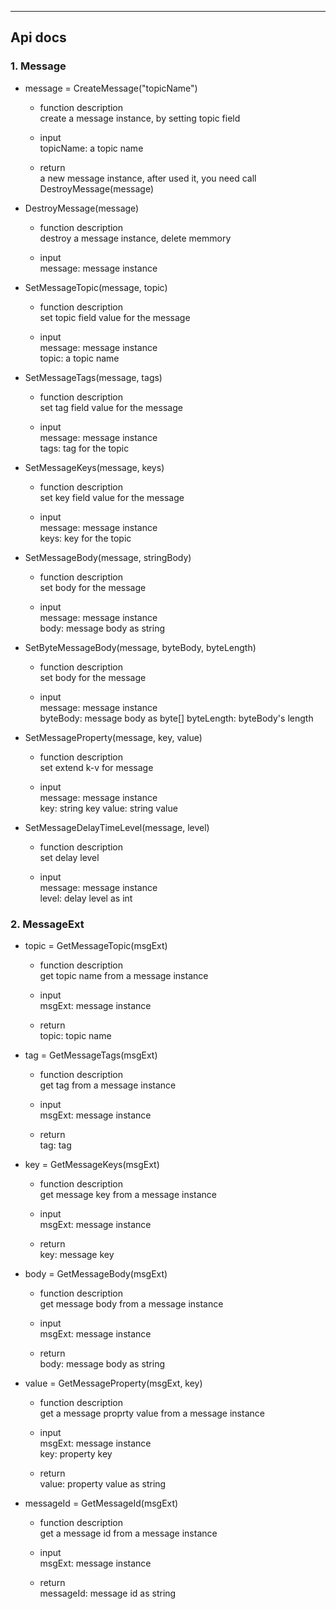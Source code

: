----------
## Api docs

### 1. Message
* message = CreateMessage("topicName") <br />
  - function description<br />
    create a message instance, by setting topic field<br />

  - input <br />
    topicName: a topic name<br />

  - return<br />
    a new message instance, after used it, you need call DestroyMessage(message)<br />

* DestroyMessage(message) <br />
  - function description<br />
    destroy a message instance, delete memmory<br />

  - input <br />
    message: message instance<br />

* SetMessageTopic(message, topic) <br />
  - function description<br />
    set topic field value for the message<br />

  - input <br />
    message: message instance<br />
    topic: a topic name

* SetMessageTags(message, tags) <br />
  - function description<br />
    set tag field value for the message<br />

  - input <br />
    message: message instance<br />
    tags: tag for the topic

* SetMessageKeys(message, keys) <br />
  - function description<br />
    set key field value for the message<br />

  - input <br />
    message: message instance<br />
    keys: key for the topic

* SetMessageBody(message, stringBody) <br />
  - function description<br />
    set body for the message<br />

  - input <br />
    message: message instance<br />
    body: message body as string

* SetByteMessageBody(message, byteBody, byteLength) <br />
  - function description<br />
    set body for the message<br />

  - input <br />
    message: message instance<br />
    byteBody: message body as byte[]
    byteLength: byteBody's length

* SetMessageProperty(message, key, value) <br />
  - function description<br />
    set extend k-v for message<br />

  - input <br />
    message: message instance<br />
    key: string key
    value: string value

* SetMessageDelayTimeLevel(message, level) <br />
  - function description<br />
    set delay level<br />

  - input <br />
    message: message instance<br />
    level: delay level as int


### 2. MessageExt
* topic = GetMessageTopic(msgExt) <br />
  - function description<br />
    get topic name from a message instance<br />

  - input <br />
    msgExt: message instance<br />
  - return<br />
    topic: topic name

* tag = GetMessageTags(msgExt) <br />
  - function description<br />
    get tag from a message instance<br />

  - input <br />
    msgExt: message instance<br />
  - return<br />
    tag: tag

* key = GetMessageKeys(msgExt) <br />
  - function description<br />
    get message key from a message instance<br />

  - input <br />
    msgExt: message instance<br />
  - return<br />
    key: message key

* body = GetMessageBody(msgExt) <br />
  - function description<br />
    get message body from a message instance<br />

  - input <br />
    msgExt: message instance<br />
  - return<br />
    body: message body as string

* value = GetMessageProperty(msgExt, key) <br />
  - function description<br />
    get a message proprty value from a message instance<br />

  - input <br />
    msgExt: message instance<br />
    key: property key
  - return<br />
    value: property value as string

* messageId = GetMessageId(msgExt) <br />
  - function description<br />
    get a message id from a message instance<br />

  - input <br />
    msgExt: message instance<br />
  - return<br />
    messageId: message id as string